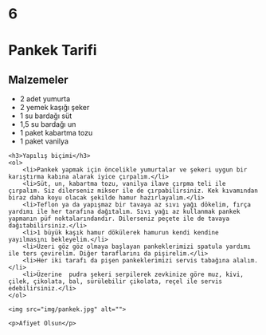 # 6
<!DOCTYPE html>
<html lang="en">
<head>
    <meta charset="UTF-8">
    <meta http-equiv="X-UA-Compatible" content="IE=edge">
    <meta name="viewport" content="width=device-width, initial-scale=1.0">
    <title>Yemek Tarifi</title>
</head>
<body>
    <h1>Pankek Tarifi</h1>
    <h2>Malzemeler</h2>
    <ul>
        <li>2 adet yumurta</li>
        <li>2 yemek kaşığı şeker</li>
        <li>1 su bardağı süt</li>
        <li>1,5 su bardağı un</li>
        <li>1 paket kabartma tozu</li>
        <li>1 paket vanilya</li>
    </ul>
    
    <h3>Yapılış biçimi</h3>
    <ol>
        <li>Pankek yapmak için öncelikle yumurtalar ve şekeri uygun bir karıştırma kabına alarak iyice çırpalım.</li>
        <li>Süt, un, kabartma tozu, vanilya ilave çırpma teli ile çırpalım. Siz dilerseniz mikser ile de çırpabilirsiniz. Kek kıvamından biraz daha koyu olacak şekilde hamur hazırlayalım.</li>
        <li>Teflon ya da yapışmaz bir tavaya az sıvı yağı dökelim, fırça yardımı ile her tarafına dağıtalım. Sıvı yağı az kullanmak pankek yapmanın püf noktalarındandır. Dilerseniz peçete ile de tavaya dağıtabilirsiniz.</li>
        <li>1 büyük kaşık hamur dökülerek hamurun kendi kendine yayılmasını bekleyelim.</li>
        <li>Üzeri göz göz olmaya başlayan pankeklerimizi spatula yardımı ile ters çevirelim. Diğer taraflarını da pişirelim.</li>
        <li>Her iki tarafı da pişen pankeklerimizi servis tabağına alalım.</li>
        <li>Üzerine  pudra şekeri serpilerek zevkinize göre muz, kivi, çilek, çikolata, bal, sürülebilir çikolata, reçel ile servis edebilirsiniz.</li>
    </ol>

    <img src="img/pankek.jpg" alt="">

    <p>Afiyet Olsun</p>
</body>
</html>